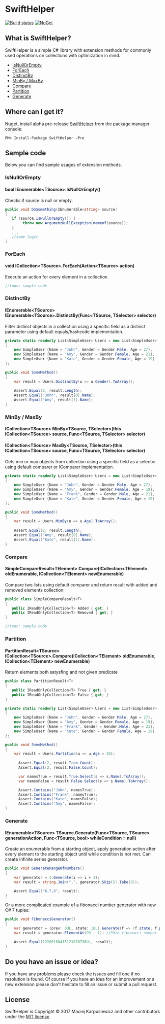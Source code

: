 # SwiftHelper

[![Build status](https://ci.appveyor.com/api/projects/status/43g27kognqaqmbgr?svg=true)](https://ci.appveyor.com/project/mkarpusiewicz/swifthelper)
[![NuGet](https://img.shields.io/nuget/v/SwiftHelper.svg)](https://www.nuget.org/packages/SwiftHelper/)

## What is SwiftHelper?
SwiftHelper is a simple C# library with extension methods for commonly used operations on collections with optimization in mind.

- [IsNullOrEmpty](#isnullorempty)
- [ForEach](#foreach)
- [DistinctBy](#distinctby)
- [MinBy / MaxBy](#minby--maxby)
- [Compare](#compare)
- [Partition](#partition)
- [Generate](#generate)

## Where can I get it?

Nuget, install alpha pre-release [SwiftHelper](https://www.nuget.org/packages/SwiftHelper/) from the package manager console:

```
PM> Install-Package SwiftHelper -Pre
```

## Sample code
Below you can find sample usages of extension methods.
### IsNullOrEmpty
#### bool IEnumerable\<TSource\>.IsNullOrEmpty()
Checks if source is null or empty.
```csharp
public void DoSomething(IEnumerable<string> source)
{
   if (source.IsNullOrEmpty()) {
        throw new ArgumentNullException(nameof(source));
   }
   ...
   //some logic
}
```

### ForEach
#### void ICollection\<TSource\>.ForEach(Action\<TSource\> action)
Execute an action for every element in a collection.
```csharp
//todo: sample code
```

### DistinctBy
#### IEnumerable\<TSource\> IEnumerable\<TSource\>.DistinctBy(Func\<TSource, TSelector\> selector)
Filter distinct objects in a collection using a specific field as a distinct parameter using default equals/hashcode implementation.
```csharp
private static readonly List<SimpleUser> Users = new List<SimpleUser>
{
    new SimpleUser {Name = "John", Gender = Gender.Male, Age = 27},
    new SimpleUser {Name = "Amy", Gender = Gender.Female, Age = 21},
    new SimpleUser {Name = "Kate", Gender = Gender.Female, Age = 19}
};

public void SomeMethod()
{
    var result = Users.DistinctBy(u => u.Gender).ToArray();
    
    Assert.Equal(2, result.Length);
    Assert.Equal("John", result[0].Name);
    Assert.Equal("Amy", result[1].Name);
}
```

### MinBy / MaxBy
#### ICollection\<TSource\> MinBy\<TSource, TSelector\>(this ICollection\<TSource\> source, Func\<TSource, TSelector\> selector)
#### ICollection\<TSource\> MaxBy\<TSource, TSelector\>(this ICollection\<TSource\> source, Func\<TSource, TSelector\> selector)
Gets min or max objects from collection using a specific field as a selector using default comparer or IComparer implementation.
```csharp
private static readonly List<SimpleUser> Users = new List<SimpleUser>
{
    new SimpleUser {Name = "John", Gender = Gender.Male, Age = 27},
    new SimpleUser {Name = "Amy", Gender = Gender.Female, Age = 19},
    new SimpleUser {Name = "Frank", Gender = Gender.Male, Age = 21},
    new SimpleUser {Name = "Kate", Gender = Gender.Female, Age = 19}
};

public void SomeMethod()
{
    var result = Users.MinBy(u => u.Age).ToArray();
    
    Assert.Equal(2, result.Length);
    Assert.Equal("Amy", result[0].Name);
    Assert.Equal("Kate", result[1].Name);
}
```

### Compare
#### SimpleCompareResult\<TElement\> Compare(ICollection\<TElement\> oldEnumerable, ICollection\<TElement\> newEnumerable)
Compare two lists using default comparer and return result with added and removed elements collection
```csharp
public class SimpleCompareResult<T>
{
   public IReadOnlyCollection<T> Added { get; }
   public IReadOnlyCollection<T> Removed { get; }
}

//todo: sample code
```

### Partition
#### PartitionResult\<TSource\> ICollection\<TSource\>.Compare(ICollection\<TElement\> oldEnumerable, ICollection\<TElement\> newEnumerable)
Return elements both satysfing and not given predicate
```csharp
public class PartitionResult<T>
{
   public IReadOnlyCollection<T> True { get; }
   public IReadOnlyCollection<T> False { get; }
}

private static readonly List<SimpleUser> Users = new List<SimpleUser>
{
    new SimpleUser {Name = "John", Gender = Gender.Male, Age = 27},
    new SimpleUser {Name = "Amy", Gender = Gender.Female, Age = 19},
    new SimpleUser {Name = "Frank", Gender = Gender.Male, Age = 21},
    new SimpleUser {Name = "Kate", Gender = Gender.Female, Age = 19}
};

public void SomeMethod()
{
    var result = Users.Partition(u => u.Age > 20);
    
      Assert.Equal(2, result.True.Count);
      Assert.Equal(2, result.False.Count);

      var namesTrue = result.True.Select(s => s.Name).ToArray();
      var namesFalse = result.False.Select(s => s.Name).ToArray();

      Assert.Contains("John", namesTrue);
      Assert.Contains("Frank", namesTrue);
      Assert.Contains("Kate", namesFalse);
      Assert.Contains("Amy", namesFalse);
}
```

### Generate
#### IEnumerable\<TSource\> TSource.Generate(Func\<TSource, TSource\> generationAction, Func\<TSource, bool\> whileCondition = null)
Create an enumerable from a starting object, apply generation action after every element to the starting object until while condition is not met. Can create infinite series generator.
```csharp
public void GenerateRangeOfNumbers()
{
    var generator = 1.Generate(i => i + 1);
    var result = string.Join(",", generator.Skip(5).Take(3));

    Assert.Equal("6,7,8", result);
}
```
Or a more complicated example of a fibonacci number generator with new C# 7 tuples:
```csharp
public void FibonacciGenerator()
{
    var generator = (prev: 0UL, state: 1UL).Generate(f => (f.state, f.prev + f.state)).Select(f => f.state);
    var result = generator.ElementAt(93 - 1); //93th fibonacci number

    Assert.Equal(12200160415121876738UL, result);
}
```

## Do you have an issue or idea?

If you have any problems please check the issues and fill one if no resolution is found.
Of course if you have an idea for an improvement or a new extension please don't hesitate to fill an issue or submit a pull request.

## License

SwiftHelper is Copyright &copy; 2017 Maciej Karpusiewicz and other contributors under the [MIT license](LICENSE).
